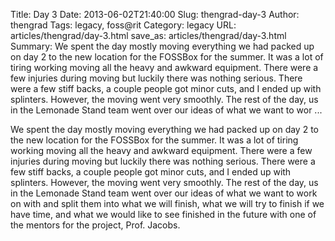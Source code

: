 Title: Day 3
Date: 2013-06-02T21:40:00
Slug: thengrad-day-3
Author: thengrad
Tags: legacy, foss@rit
Category: legacy
URL: articles/thengrad/day-3.html
save_as: articles/thengrad/day-3.html
Summary: We spent the day mostly moving everything we had packed up on day 2 to the new location for the FOSSBox for the summer. It was a lot of tiring working moving all the heavy and awkward equipment. There were a few injuries during moving but luckily there was nothing serious. There were a few stiff backs, a couple people got minor cuts, and I ended up with splinters. However, the moving went very smoothly. The rest of the day, us in the Lemonade Stand team went over our ideas of what we want to wor ... 

We spent the day mostly moving everything we had packed up on day 2 to the new
location for the FOSSBox for the summer. It was a lot of tiring working moving
all the heavy and awkward equipment. There were a few injuries during moving
but luckily there was nothing serious. There were a few stiff backs, a couple
people got minor cuts, and I ended up with splinters. However, the moving went
very smoothly. The rest of the day, us in the Lemonade Stand team went over
our ideas of what we want to work on with and split them into what we will
finish, what we will try to finish if we have time, and what we would like to
see finished in the future with one of the mentors for the project, Prof.
Jacobs.

